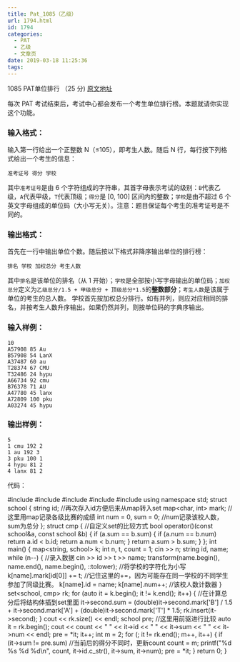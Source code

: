 ```yaml
---
title: Pat_1085（乙级）
url: 1794.html
id: 1794
categories:
  - PAT
  - 乙级
  - 文章页
date: 2019-03-18 11:25:36
tags:
---
```


1085 PAT单位排行 （25 分) [原文地址](https://pintia.cn/problem-sets/994805260223102976/problems/994805260353126400)

每次 PAT 考试结束后，考试中心都会发布一个考生单位排行榜。本题就请你实现这个功能。

### 输入格式：

输入第一行给出一个正整数 N（≤10​5​​），即考生人数。随后 N 行，每行按下列格式给出一个考生的信息：

    准考证号 得分 学校
    

其中`准考证号`是由 6 个字符组成的字符串，其首字母表示考试的级别：`B`代表乙级，`A`代表甲级，`T`代表顶级；`得分`是 \[0, 100\] 区间内的整数；`学校`是由不超过 6 个英文字母组成的单位码（大小写无关）。注意：题目保证每个考生的准考证号是不同的。

### 输出格式：

首先在一行中输出单位个数。随后按以下格式非降序输出单位的排行榜：

    排名 学校 加权总分 考生人数
    

其中`排名`是该单位的排名（从 1 开始）；`学校`是全部按小写字母输出的单位码；`加权总分`定义为`乙级总分/1.5 + 甲级总分 + 顶级总分*1.5`的**整数部分**；`考生人数`是该属于单位的考生的总人数。 学校首先按加权总分排行。如有并列，则应对应相同的排名，并按考生人数升序输出。如果仍然并列，则按单位码的字典序输出。

### 输入样例：

    10
    A57908 85 Au
    B57908 54 LanX
    A37487 60 au
    T28374 67 CMU
    T32486 24 hypu
    A66734 92 cmu
    B76378 71 AU
    A47780 45 lanx
    A72809 100 pku
    A03274 45 hypu
    

### 输出样例：

    5
    1 cmu 192 2
    1 au 192 3
    3 pku 100 1
    4 hypu 81 2
    4 lanx 81 2

代码：

#include<iostream>
#include<string>
#include<algorithm>
#include<map>
#include<set>
using namespace std;
struct school {
	string id;   //再次存入id方便后来从map转入set
	map<char, int> mark;    //这里用map记录各级比赛的成绩
	int num = 0, sum = 0;   //num记录该校人数，sum为总分
};
struct cmp {         //自定义set的比较方式
	bool operator()(const school&a, const school &b) {
		if (a.sum == b.sum) {
			if (a.num == b.num)
				return a.id < b.id;
			return a.num < b.num;
		}
		return a.sum > b.sum;
	}
};
int main() {
	map<string, school> k;
	int n, t, count = 1;
	cin >> n;
	string id, name;
	while (n--) {             //录入数据
		cin >> id >> t >> name;
		transform(name.begin(), name.end(), name.begin(), ::tolower);    //将学校的字符化为小写
		k\[name\].mark\[id\[0\]\] += t;         //记住这里的+=，因为可能存在同一学校的不同学生参加了同级比赛。
		k\[name\].id = name;
		k\[name\].num++;        //该校人数计数器
	}
	set<school, cmp> rk;
	for (auto it = k.begin(); it != k.end(); it++) {    //在计算总分后将结构体插到set里面
		it->second.sum = (double)it->second.mark\['B'\] / 1.5 + it->second.mark\['A'\] + (double)it->second.mark\['T'\] * 1.5;
		rk.insert(it->second);
	}
	cout << rk.size() << endl;
	school pre;    //这里用前驱进行比较
	auto it = rk.begin();
	cout << count << " " << it->id << " " << it->sum << " " << it->num << endl;
	pre = *it;
	it++;
	int m = 2;
	for (; it != rk.end(); m++, it++) {
		if (it->sum != pre.sum)   //当前后的得分不同时，更新count
			count = m;
		printf("%d %s %d %d\\n", count, it->id.c_str(), it->sum, it->num);
		pre = *it;
	}
	return 0;
}